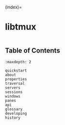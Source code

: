 (index)=

# libtmux

```{include} ../README.md
```

## Table of Contents

```{toctree}
:maxdepth: 2

quickstart
about
properties
traversal
servers
sessions
windows
panes
api
glossary
developing
history

```
